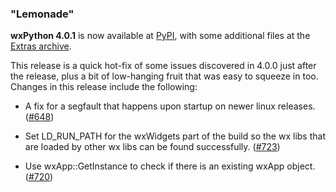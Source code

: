 <!--
.. title: wxPython 4.0.1 Released
.. slug: wxpython-4.0.1-release
.. date: 2018-02-02 16:50:14 UTC
.. tags: Development, Release, Phoenix
.. category: News
.. link: 
.. description: 
.. type: text
-->

### "Lemonade"

**wxPython 4.0.1** is now available at 
[PyPI](https://pypi.python.org/pypi/wxPython/4.0.1), with some 
additional files at the 
[Extras archive](https://extras.wxPython.org/wxPython4/extras/).

This release is a quick hot-fix of some issues discovered in 4.0.0 just after
the release, plus a bit of  low-hanging fruit that was easy to squeeze in too.
Changes in this release include the following:

* A fix for a segfault that happens upon startup on newer linux releases. 
  ([#648](https://github.com/wxWidgets/Phoenix/issues/648))

* Set LD_RUN_PATH for the wxWidgets part of the build so the wx libs that are
  loaded by other wx libs can be found successfully. 
  ([#723](https://github.com/wxWidgets/Phoenix/issues/723))

* Use wxApp::GetInstance to check if there is an existing wxApp object. 
  ([#720](https://github.com/wxWidgets/Phoenix/issues/720))


